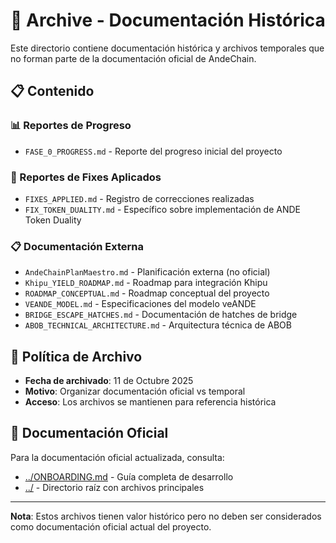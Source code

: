 # 📁 Archive - Documentación Histórica

Este directorio contiene documentación histórica y archivos temporales que no forman parte de la documentación oficial de AndeChain.

## 📋 Contenido

### 📊 Reportes de Progreso
- `FASE_0_PROGRESS.md` - Reporte del progreso inicial del proyecto

### 🔧 Reportes de Fixes Aplicados
- `FIXES_APPLIED.md` - Registro de correcciones realizadas
- `FIX_TOKEN_DUALITY.md` - Específico sobre implementación de ANDE Token Duality

### 📋 Documentación Externa
- `AndeChainPlanMaestro.md` - Planificación externa (no oficial)
- `Khipu_YIELD_ROADMAP.md` - Roadmap para integración Khipu
- `ROADMAP_CONCEPTUAL.md` - Roadmap conceptual del proyecto
- `VEANDE_MODEL.md` - Especificaciones del modelo veANDE
- `BRIDGE_ESCAPE_HATCHES.md` - Documentación de hatches de bridge
- `ABOB_TECHNICAL_ARCHITECTURE.md` - Arquitectura técnica de ABOB

## 📅 Política de Archivo

- **Fecha de archivado**: 11 de Octubre 2025
- **Motivo**: Organizar documentación oficial vs temporal
- **Acceso**: Los archivos se mantienen para referencia histórica

## 🔄 Documentación Oficial

Para la documentación oficial actualizada, consulta:
- [../ONBOARDING.md](../ONBOARDING.md) - Guía completa de desarrollo
- [../](../) - Directorio raíz con archivos principales

---

**Nota**: Estos archivos tienen valor histórico pero no deben ser considerados como documentación oficial actual del proyecto.